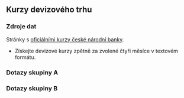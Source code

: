 ## Kurzy devizového trhu

### Zdroje dat 
Stránky s [oficiálními kurzy české národní banky](https://www.cnb.cz/cs/financni-trhy/devizovy-trh/kurzy-devizoveho-trhu/kurzy-devizoveho-trhu/).
- Získejte devizové kurzy zpětně za zvolené čtyři měsíce v textovém formátu.

### Dotazy skupiny A
### Dotazy skupiny B